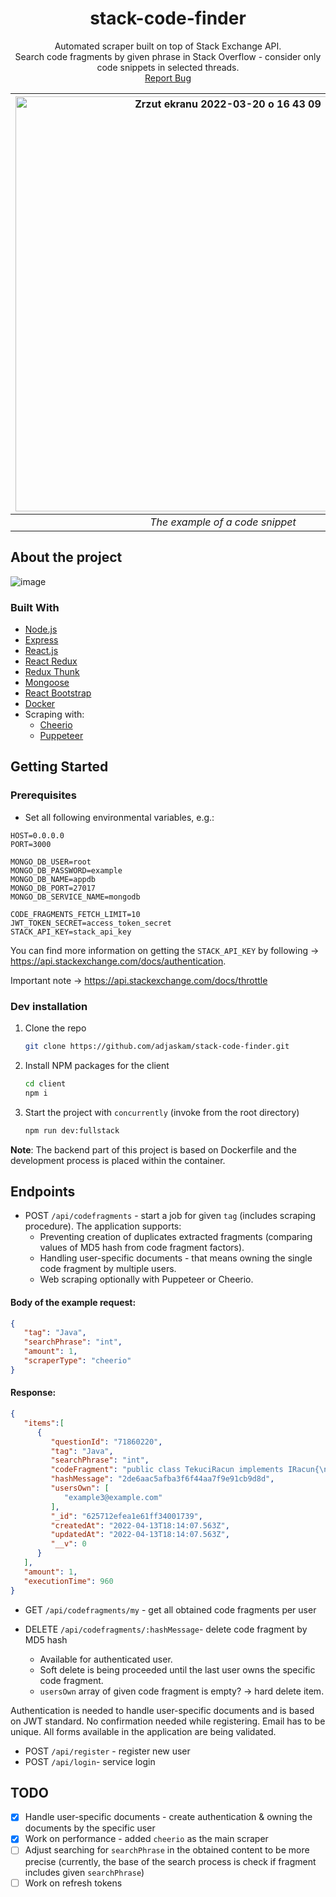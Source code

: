 <div id="top"></div>
<!--
*** Thanks for checking out the Best-README-Template. If you have a suggestion
*** that would make this better, please fork the repo and create a pull request
*** or simply open an issue with the tag "enhancement".
*** Don't forget to give the project a star!
*** Thanks again! Now go create something AMAZING! :D
-->



<!-- PROJECT SHIELDS -->
<!--
*** I'm using markdown "reference style" links for readability.
*** Reference links are enclosed in brackets [ ] instead of parentheses ( ).
*** See the bottom of this document for the declaration of the reference variables
*** for contributors-url, forks-url, etc. This is an optional, concise syntax you may use.
*** https://www.markdownguide.org/basic-syntax/#reference-style-links
-->



<!-- PROJECT LOGO -->
<h1 align="center">stack-code-finder</h1>

  <p align="center">
   Automated scraper built on top of Stack Exchange API.<br />Search code fragments by given phrase in Stack Overflow - consider only code snippets in selected threads.  
    <br />
    <a href="https://github.com/adjaskam/stack-code-finder/issues">Report Bug</a>
  </p>
</div>

<div align="center">

| <img width="664" alt="Zrzut ekranu 2022-03-20 o 16 43 09" src="https://user-images.githubusercontent.com/43110487/159170505-f8ac4bfa-c3b4-4296-9a4a-7f753c32a71e.png">| 
|:--:| 
| *The example of a code snippet* |
</div>

<!-- ABOUT THE PROJECT -->
## About the project


![image](https://user-images.githubusercontent.com/43110487/162948296-e239fb88-f307-40cc-bf8e-018a0fb989f4.png)

### Built With

* [Node.js](https://nodejs.org/en/)
* [Express](https://expressjs.com/)
* [React.js](https://reactjs.org/)
* [React Redux](https://react-redux.js.org/)
* [Redux Thunk](https://github.com/reduxjs/redux-thunk)
* [Mongoose](https://mongoosejs.com/)
* [React Bootstrap](https://react-bootstrap.github.io/)
* [Docker](https://www.docker.com/) 
* Scraping with:
  * [Cheerio](https://cheerio.js.org/)
  * [Puppeteer](https://pptr.dev/)

<!-- GETTING STARTED -->
## Getting Started

### Prerequisites

* Set all following environmental variables, e.g.:
```shell
HOST=0.0.0.0
PORT=3000

MONGO_DB_USER=root
MONGO_DB_PASSWORD=example
MONGO_DB_NAME=appdb
MONGO_DB_PORT=27017
MONGO_DB_SERVICE_NAME=mongodb

CODE_FRAGMENTS_FETCH_LIMIT=10
JWT_TOKEN_SECRET=access_token_secret
STACK_API_KEY=stack_api_key
```
You can find more information on getting the `STACK_API_KEY` by following &#8594; https://api.stackexchange.com/docs/authentication.

Important note &#8594; https://api.stackexchange.com/docs/throttle


### Dev installation

1. Clone the repo
   ```sh
   git clone https://github.com/adjaskam/stack-code-finder.git
   ```
2. Install NPM packages for the client
   ```sh
   cd client
   npm i
    ```
3. Start the project with `concurrently` (invoke from the root directory)
   ```sh
   npm run dev:fullstack
    ```
**Note**: The backend part of this project is based on Dockerfile and the development process is placed within the container.


## Endpoints
* POST `/api/codefragments` - start a job for given `tag` (includes scraping procedure). The application supports:
  * Preventing creation of duplicates extracted fragments (comparing values of MD5 hash from code fragment factors).
  * Handling user-specific documents - that means owning the single code fragment by multiple users.
  * Web scraping optionally with Puppeteer or Cheerio.

#### Body of the example request: 
```json
{
   "tag": "Java",
   "searchPhrase": "int",
   "amount": 1,
   "scraperType": "cheerio"
}
```
#### Response: 
```json
{
   "items":[
      {
         "questionId": "71860220",
         "tag": "Java",
         "searchPhrase": "int",
         "codeFragment": "public class TekuciRacun implements IRacun{\n private String vlasnik;\n private int isplate;\n private int kredit;\nthis.stanje = stanje;\n    }\n    \n    \n    \n}\n",
         "hashMessage": "2de6aac5afba3f6f44aa7f9e91cb9d8d",
         "usersOwn": [
            "example3@example.com"
         ],
         "_id": "625712efea1e61ff34001739",
         "createdAt": "2022-04-13T18:14:07.563Z",
         "updatedAt": "2022-04-13T18:14:07.563Z",
         "__v": 0
      }
   ],
   "amount": 1,
   "executionTime": 960
}
```

* GET `/api/codefragments/my` - get all obtained code fragments per user

* DELETE `/api/codefragments/:hashMessage`- delete code fragment by MD5 hash
  * Available for authenticated user.
  * Soft delete is being proceeded until the last user owns the specific code fragment.
  * `usersOwn` array of given code fragment is empty? -> hard delete item.

Authentication is needed to handle user-specific documents and is based on JWT standard.
No confirmation needed while registering. Email has to be unique. All forms available in the application are being validated.
* POST `/api/register` - register new user
* POST `/api/login`- service login

## TODO
* [X] Handle user-specific documents - create authentication & owning the documents by the specific user
* [X] Work on performance - added `cheerio` as the main scraper
* [ ] Adjust searching for `searchPhrase` in the obtained content to be more precise (currently, the base of the search process is check if fragment includes given `searchPhrase`)
* [ ] Work on refresh tokens
